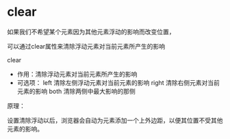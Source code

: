 # clear

如果我们不希望某个元素因为其他元素浮动的影响而改变位置，

可以通过clear属性来清除浮动元素对当前元素所产生的影响



clear

- 作用：清除浮动元素对当前元素所产生的影响
- 可选项：
	left  清除左侧浮动元素对当前元素的影响
	right 清除右侧元素对当前元素的影响
	both 清除两侧中最大影响的那侧



原理：

设置清除浮动以后，浏览器会自动为元素添加一个上外边距，以便其位置不受其他元素的影响。

